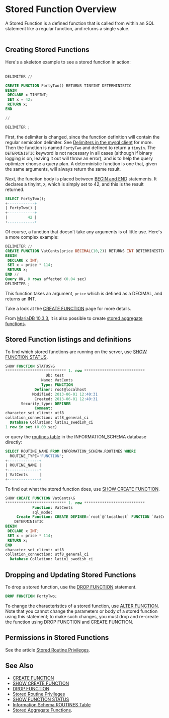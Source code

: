# Stored Function Overview

A Stored Function is a defined function that is called from within an SQL statement like a regular function, and returns a single value.
<br>
<br>

## Creating Stored Functions

Here's a skeleton example to see a stored function in action:
<br>
<br>

```sql
DELIMITER //

CREATE FUNCTION FortyTwo() RETURNS TINYINT DETERMINISTIC
BEGIN
 DECLARE x TINYINT;
 SET x = 42;
 RETURN x;
END 

//

DELIMITER ;
```

First, the delimiter is changed, since the function definition will contain the regular semicolon delimiter. See [Delimiters in the mysql client](/kb/en/delimiters-in-the-mysql-client/) for more. Then the function is named `FortyTwo` and defined to return a `tinyin`. The `DETERMINISTIC` keyword is not necessary in all cases (although if binary logging is on, leaving it out will throw an error), and is to help the query optimizer choose a query plan. A deterministic function is one that, given the same arguments, will always return the same result.

Next, the function body is placed between [BEGIN and END](/programming-customizing-mariadb/programmatic-compound-statements/begin-end/) statements. It declares a tinyint, `X`, which is simply set to 42, and this is the result returned.

```sql
SELECT FortyTwo();
+------------+
| FortyTwo() |
+------------+
|         42 |
+------------+
```

Of course, a function that doesn't take any arguments is of little use. Here's a more complex example:

```sql
DELIMITER //
CREATE FUNCTION VatCents(price DECIMAL(10,2)) RETURNS INT DETERMINISTIC
BEGIN
 DECLARE x INT;
 SET x = price * 114;
 RETURN x;
END //
Query OK, 0 rows affected (0.04 sec)
DELIMITER ;
```

This function takes an argument, `price` which is defined as a DECIMAL, and returns an INT.

Take a look at the [CREATE FUNCTION](/sql-statements-structure/sql-statements/data-definition/create/create-function/) page for more details.

From [MariaDB 10.3.3](/kb/en/mariadb-1033-release-notes/), it is also possible to create [stored aggregate functions](/programming-customizing-mariadb/stored-routines/stored-functions/stored-aggregate-functions/).

## Stored Function listings and definitions

To find which stored functions are running on the server, use [SHOW FUNCTION STATUS](/sql-statements-structure/sql-statements/administrative-sql-statements/show/show-function-status/).

```sql
SHOW FUNCTION STATUS\G
*************************** 1. row ***************************
                  Db: test
                Name: VatCents
                Type: FUNCTION
             Definer: root@localhost
            Modified: 2013-06-01 12:40:31
             Created: 2013-06-01 12:40:31
       Security_type: DEFINER
             Comment: 
character_set_client: utf8
collation_connection: utf8_general_ci
  Database Collation: latin1_swedish_ci
1 row in set (0.00 sec)
```

or query the [routines table](/sql-statements-structure/sql-statements/administrative-sql-statements/system-tables/information-schema/information-schema-tables/information-schema-routines-table/) in the INFORMATION_SCHEMA database directly:

```sql
SELECT ROUTINE_NAME FROM INFORMATION_SCHEMA.ROUTINES WHERE
  ROUTINE_TYPE='FUNCTION';
+--------------+
| ROUTINE_NAME |
+--------------+
| VatCents     |
+--------------+
```

To find out what the stored function does, use [SHOW CREATE FUNCTION](/sql-statements-structure/sql-statements/administrative-sql-statements/show/show-create-function/).

```sql
SHOW CREATE FUNCTION VatCents\G
*************************** 1. row ***************************
            Function: VatCents
            sql_mode: 
     Create Function: CREATE DEFINER=`root`@`localhost` FUNCTION `VatCents`(price DECIMAL(10,2)) RETURNS int(11)
    DETERMINISTIC
BEGIN
 DECLARE x INT;
 SET x = price * 114;
 RETURN x;
END
character_set_client: utf8
collation_connection: utf8_general_ci
  Database Collation: latin1_swedish_ci
```

## Dropping and Updating Stored Functions

To drop a stored function, use the [DROP FUNCTION](/programming-customizing-mariadb/stored-routines/stored-functions/drop-function/) statement.

```sql
DROP FUNCTION FortyTwo;
```

To change the characteristics of a stored function, use [ALTER FUNCTION](/sql-statements-structure/sql-statements/data-definition/alter/alter-function/). Note that you cannot change the parameters or body of a stored function using this statement; to make such changes, you must drop and re-create the function using DROP FUNCTION and CREATE FUNCTION.

## Permissions in Stored Functions

See the article [Stored Routine Privileges](/programming-customizing-mariadb/stored-routines/stored-functions/stored-routine-privileges/).

## See Also

- [CREATE FUNCTION](/sql-statements-structure/sql-statements/data-definition/create/create-function/)
- [SHOW CREATE FUNCTION](/sql-statements-structure/sql-statements/administrative-sql-statements/show/show-create-function/)
- [DROP FUNCTION](/programming-customizing-mariadb/stored-routines/stored-functions/drop-function/)
- [Stored Routine Privileges](/programming-customizing-mariadb/stored-routines/stored-functions/stored-routine-privileges/)
- [SHOW FUNCTION STATUS](/sql-statements-structure/sql-statements/administrative-sql-statements/show/show-function-status/)
- [Information Schema ROUTINES Table](/sql-statements-structure/sql-statements/administrative-sql-statements/system-tables/information-schema/information-schema-tables/information-schema-routines-table/)
- [Stored Aggregate Functions](/programming-customizing-mariadb/stored-routines/stored-functions/stored-aggregate-functions/).